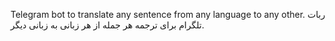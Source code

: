 Telegram bot to translate any sentence from any language to any other.
ربات تلگرام برای ترجمه هر جمله از هر زبانی به زبانی دیگر.
